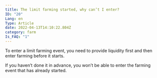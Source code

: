 ```yaml
---
title: The limit farming started, why can’t I enter?
ID: "20"
Lang: en
Type: Article
date: 2022-04-13T14:10:22.804Z
category: farm
Is_FAQ: "1"
---
```

To enter a limit farming event, you need to provide liquidity first and then enter farming before it starts. 

If you haven’t done it in advance, you won’t be able to enter the farming event that has already started.